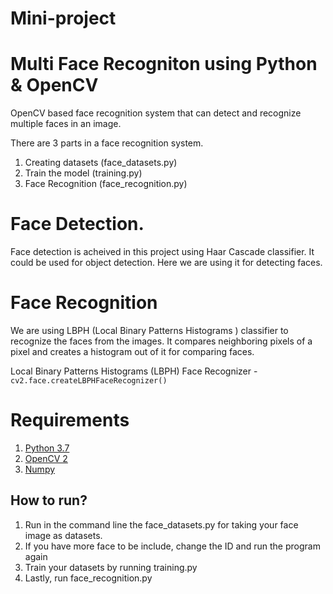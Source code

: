 # Mini-project
# Multi Face Recogniton using Python & OpenCV

OpenCV based face recognition system that can detect and recognize multiple faces in an image.



There are 3 parts in a face recognition system.
 1. Creating datasets (face_datasets.py)
2. Train the model (training.py)
3. Face Recognition (face_recognition.py)

  
# Face Detection.
Face detection is acheived in this project using Haar Cascade classifier. It could be used for object detection. Here we are using it for detecting faces.

# Face Recognition
We are using LBPH (Local Binary Patterns Histograms ) classifier to recognize the faces from the images. It compares neighboring pixels of a pixel and creates a histogram out of it for comparing faces.

Local Binary Patterns Histograms (LBPH) Face Recognizer - `cv2.face.createLBPHFaceRecognizer()`

# Requirements
1. [Python 3.7](https://www.python.org/downloads/)
2. [OpenCV 2](https://opencv.org/releases/)
3. [Numpy](https://www.numpy.org/)

## How to run?

1. Run in the command line the face_datasets.py for taking your face image as datasets.
5. If you have more face to be include, change the ID and run the program again
6. Train your datasets by running training.py
7. Lastly, run face_recognition.py


